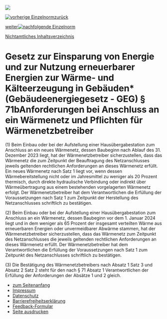 ![](https://www.gesetze-im-internet.de/img/lay/BfJ_2021_WebSVG_de_de.svg)

[![vorherige Einzelnorm](https://www.gesetze-im-internet.de/img/button/p_left.gif)zurück](https://www.gesetze-im-internet.de/geg/__71a.html "zur vorherigen Einzelnorm")

[weiter![nachfolgende Einzelnorm](https://www.gesetze-im-internet.de/img/button/p_right.gif)](https://www.gesetze-im-internet.de/geg/__71c.html "zur nachfolgenden Einzelnorm")

[Nichtamtliches Inhaltsverzeichnis](https://www.gesetze-im-internet.de/geg/index.html#BJNR172810020BJNE013300128)

# Gesetz zur Einsparung von Energie und zur Nutzung erneuerbarer Energien zur Wärme- und Kälteerzeugung in Gebäuden\* (Gebäudeenergiegesetz - GEG)  § 71bAnforderungen bei Anschluss an ein Wärmenetz und Pflichten für Wärmenetzbetreiber

(1) Beim Einbau oder bei der Aufstellung einer Hausübergabestation zum Anschluss an ein neues Wärmenetz, dessen Baubeginn nach Ablauf des 31. Dezember 2023 liegt, hat der Wärmenetzbetreiber sicherzustellen, dass das Wärmenetz die zum Zeitpunkt der Beauftragung des Netzanschlusses jeweils geltenden rechtlichen Anforderungen an dieses Wärmenetz erfüllt. Ein neues Wärmenetz nach Satz 1 liegt vor, wenn dessen Wärmebereitstellung nicht oder im Jahresmittel zu weniger als 20 Prozent thermisch, durch direkte hydraulische Verbindung oder indirekt über Wärmeübertragung aus einem bestehenden vorgelagerten Wärmenetz erfolgt. Der Wärmenetzbetreiber hat dem Verantwortlichen die Erfüllung der Voraussetzungen nach Satz 1 zum Zeitpunkt der Herstellung des Netzanschlusses schriftlich zu bestätigen.

(2) Beim Einbau oder bei der Aufstellung einer Hausübergabestation zum Anschluss an ein Wärmenetz, dessen Baubeginn vor dem 1. Januar 2024 liegt und in dem weniger als 65 Prozent der insgesamt verteilten Wärme aus erneuerbaren Energien oder unvermeidbarer Abwärme stammen, hat der Wärmenetzbetreiber sicherzustellen, dass das Wärmenetz zum Zeitpunkt des Netzanschlusses die jeweils geltenden rechtlichen Anforderungen an dieses Wärmenetz erfüllt. Der Wärmenetzbetreiber hat dem Verantwortlichen die Erfüllung der Voraussetzungen nach Satz 1 zum Zeitpunkt des Netzanschlusses schriftlich zu bestätigen.

(3) Die Bestätigung des Wärmenetzbetreibers nach Absatz 1 Satz 3 und Absatz 2 Satz 2 steht für den nach § 71 Absatz 1 Verantwortlichen der Erfüllung der Anforderungen der Absätze 1 und 2 gleich.

- [zum Seitenanfang](https://www.gesetze-im-internet.de/geg/__71b.html#Seitenanfang)
- [Impressum](https://www.gesetze-im-internet.de/impressum.html)
- [Datenschutz](https://www.gesetze-im-internet.de/datenschutz.html "Datenschutz")
- [Barrierefreiheitserklärung](https://www.gesetze-im-internet.de/barrierefreiheit.html "Erklärung zur Barrierefreiheit")
- [Feedback-Formular](https://www.gesetze-im-internet.de/feedbackformular.html "Barriere melden")
- [Seite ausdrucken](javascript:window.print())